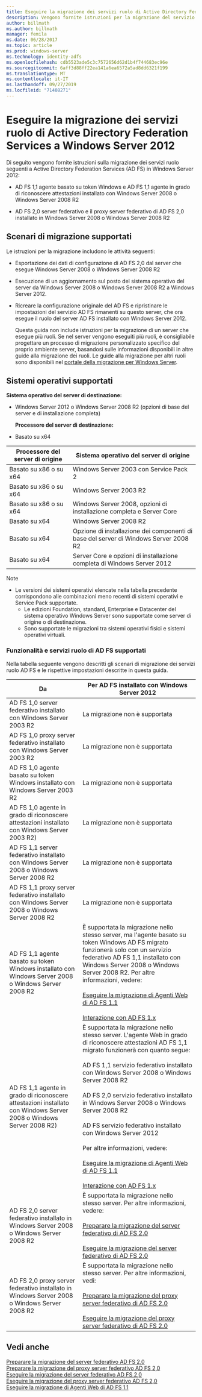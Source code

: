 ```yaml
---
title: Eseguire la migrazione dei servizi ruolo di Active Directory Federation Services a Windows Server 2012
description: Vengono fornite istruzioni per la migrazione del servizio AD FS a Windows Server 2012.
author: billmath
ms.author: billmath
manager: femila
ms.date: 06/28/2017
ms.topic: article
ms.prod: windows-server
ms.technology: identity-adfs
ms.openlocfilehash: cdb5523ade5c3c7572656d62d1b4f744683ec96e
ms.sourcegitcommit: 6aff3d88ff22ea141a6ea6572a5ad8dd6321f199
ms.translationtype: MT
ms.contentlocale: it-IT
ms.lasthandoff: 09/27/2019
ms.locfileid: "71408271"
---
```

# <a name="migrate-active-directory-federation-services-role-services-to-windows-server-2012"></a>Eseguire la migrazione dei servizi ruolo di Active Directory Federation Services a Windows Server 2012

Di seguito vengono fornite istruzioni sulla migrazione dei servizi ruolo seguenti a Active Directory Federation Services (AD FS) in Windows Server 2012:  
  
-   AD FS 1,1 agente basato su token Windows e AD FS 1,1 agente in grado di riconoscere attestazioni installato con Windows Server 2008 o Windows Server 2008 R2  
  
-   AD FS 2,0 server federativo e il proxy server federativo di AD FS 2,0 installato in Windows Server 2008 o Windows Server 2008 R2    
  
## <a name="supported-migration-scenarios"></a>Scenari di migrazione supportati  
 Le istruzioni per la migrazione includono le attività seguenti:  
  
- Esportazione dei dati di configurazione di AD FS 2,0 dal server che esegue Windows Server 2008 o Windows Server 2008 R2  
  
- Esecuzione di un aggiornamento sul posto del sistema operativo del server da Windows Server 2008 o Windows Server 2008 R2 a Windows Server 2012.
  
- Ricreare la configurazione originale del AD FS e ripristinare le impostazioni del servizio AD FS rimanenti su questo server, che ora esegue il ruolo del server AD FS installato con Windows Server 2012.  
  
  Questa guida non include istruzioni per la migrazione di un server che esegue più ruoli. Se nel server vengono eseguiti più ruoli, è consigliabile progettare un processo di migrazione personalizzato specifico del proprio ambiente server, basandosi sulle informazioni disponibili in altre guide alla migrazione dei ruoli. Le guide alla migrazione per altri ruoli sono disponibili nel [portale della migrazione per Windows Server](https://go.microsoft.com/fwlink/?LinkId=247608).  
  
## <a name="supported-operating-systems"></a>Sistemi operativi supportati  
 **Sistema operativo del server di destinazione:**  
  

- Windows Server 2012 o Windows Server 2008 R2 (opzioni di base del server e di installazione completa)  
  
  **Processore del server di destinazione:**  
  

- Basato su x64  
  
|Processore del server di origine|Sistema operativo del server di origine|  
|-----|-----|  
|Basato su x86 o su x64|Windows Server 2003 con Service Pack 2|  
|Basato su x86 o su x64|Windows Server 2003 R2|  
|Basato su x86 o su x64|Windows Server 2008, opzioni di installazione completa e Server Core|  
|Basato su x64|Windows Server 2008 R2|  
|Basato su x64|Opzione di installazione dei componenti di base del server di Windows Server 2008 R2|  
|Basato su x64|Server Core e opzioni di installazione completa di Windows Server 2012|  
  
> [!NOTE]
> - Le versioni dei sistemi operativi elencate nella tabella precedente corrispondono alle combinazioni meno recenti di sistemi operativi e Service Pack supportate.  
>   -   Le edizioni Foundation, standard, Enterprise e Datacenter del sistema operativo Windows Server sono supportate come server di origine o di destinazione.  
>   -   Sono supportate le migrazioni tra sistemi operativi fisici e sistemi operativi virtuali.  
  
### <a name="supported-ad-fs-role-services-and-features"></a>Funzionalità e servizi ruolo di AD FS supportati  
 Nella tabella seguente vengono descritti gli scenari di migrazione dei servizi ruolo AD FS e le rispettive impostazioni descritte in questa guida.  
  
|Da|Per AD FS installato con Windows Server 2012|  
|----------|-----|  
|AD FS 1,0 server federativo installato con Windows Server 2003 R2|La migrazione non è supportata|  
|AD FS 1,0 proxy server federativo installato con Windows Server 2003 R2|La migrazione non è supportata|  
|AD FS 1,0 agente basato su token Windows installato con Windows Server 2003 R2|La migrazione non è supportata|  
|AD FS 1,0 agente in grado di riconoscere attestazioni installato con Windows Server 2003 R2)|La migrazione non è supportata|  
|AD FS 1,1 server federativo installato con Windows Server 2008 o Windows Server 2008 R2|La migrazione non è supportata|  
|AD FS 1,1 proxy server federativo installato con Windows Server 2008 o Windows Server 2008 R2|La migrazione non è supportata|  
|AD FS 1,1 agente basato su token Windows installato con Windows Server 2008 o Windows Server 2008 R2|È supportata la migrazione nello stesso server, ma l'agente basato su token Windows AD FS migrato funzionerà solo con un servizio federativo AD FS 1,1 installato con Windows Server 2008 o Windows Server 2008 R2. Per altre informazioni, vedere:<br /><br /> [Eseguire la migrazione di Agenti Web di AD FS 1.1](migrate-the-ad-fs-web-agent.md)<br /><br /> [Interazione con AD FS 1.x](Interoperating-with-AD-FS-1.x.md)|  
|AD FS 1,1 agente in grado di riconoscere attestazioni installato con Windows Server 2008 o Windows Server 2008 R2)|È supportata la migrazione nello stesso server. L'agente Web in grado di riconoscere attestazioni AD FS 1,1 migrato funzionerà con quanto segue:<br /><br /> AD FS 1,1 servizio federativo installato con Windows Server 2008 o Windows Server 2008 R2<br /><br /> AD FS 2,0 servizio federativo installato in Windows Server 2008 o Windows Server 2008 R2<br /><br /> AD FS servizio federativo installato con Windows Server 2012<br /><br /> Per altre informazioni, vedere:<br /><br /> [Eseguire la migrazione di Agenti Web di AD FS 1.1](migrate-the-ad-fs-web-agent.md)<br /><br /> [Interazione con AD FS 1.x](Interoperating-with-AD-FS-1.x.md)|  
|AD FS 2,0 server federativo installato in Windows Server 2008 o Windows Server 2008 R2|È supportata la migrazione nello stesso server. Per altre informazioni, vedere:<br /><br /> [Preparare la migrazione del server federativo di AD FS 2.0](prepare-to-migrate-ad-fs-fed-server.md)<br /><br /> [Eseguire la migrazione del server federativo di AD FS 2.0](migrate-the-ad-fs-fed-server.md)|  
|AD FS 2,0 proxy server federativo installato in Windows Server 2008 o Windows Server 2008 R2|È supportata la migrazione nello stesso server.  Per altre informazioni, vedi:<br /><br /> [Preparare la migrazione del proxy server federativo di AD FS 2.0](prepare-to-migrate-ad-fs-fed-proxy.md)<br /><br /> [Eseguire la migrazione del proxy server federativo di AD FS 2.0](migrate-the-ad-fs-2-fed-server-proxy.md)|  
  
## <a name="see-also"></a>Vedi anche  
 [Preparare la migrazione del server federativo AD FS 2,0](prepare-to-migrate-ad-fs-fed-server.md)   
 [Preparare la migrazione del proxy server federativo AD FS 2,0](prepare-to-migrate-ad-fs-fed-proxy.md)   
 [Eseguire la migrazione del server federativo AD FS 2,0](migrate-the-ad-fs-fed-server.md)   
 [Eseguire la migrazione del proxy server federativo AD FS 2,0](migrate-the-ad-fs-2-fed-server-proxy.md)   
 [Eseguire la migrazione di Agenti Web di AD FS 1.1](migrate-the-ad-fs-web-agent.md)